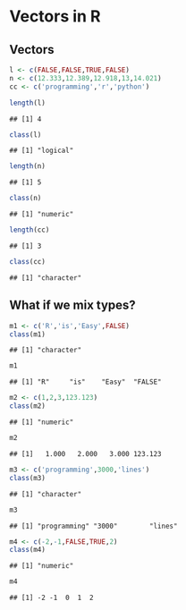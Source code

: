 Vectors in R
================

Vectors
-------

``` r
l <- c(FALSE,FALSE,TRUE,FALSE)
n <- c(12.333,12.389,12.918,13,14.021)
cc <- c('programming','r','python')
```

``` r
length(l)
```

    ## [1] 4

``` r
class(l) 
```

    ## [1] "logical"

``` r
length(n)
```

    ## [1] 5

``` r
class(n)
```

    ## [1] "numeric"

``` r
length(cc)
```

    ## [1] 3

``` r
class(cc)
```

    ## [1] "character"

What if we mix types?
---------------------

``` r
m1 <- c('R','is','Easy',FALSE)
class(m1) 
```

    ## [1] "character"

``` r
m1
```

    ## [1] "R"     "is"    "Easy"  "FALSE"

``` r
m2 <- c(1,2,3,123.123)
class(m2)
```

    ## [1] "numeric"

``` r
m2
```

    ## [1]   1.000   2.000   3.000 123.123

``` r
m3 <- c('programming',3000,'lines')
class(m3)
```

    ## [1] "character"

``` r
m3
```

    ## [1] "programming" "3000"        "lines"

``` r
m4 <- c(-2,-1,FALSE,TRUE,2)
class(m4)
```

    ## [1] "numeric"

``` r
m4
```

    ## [1] -2 -1  0  1  2
